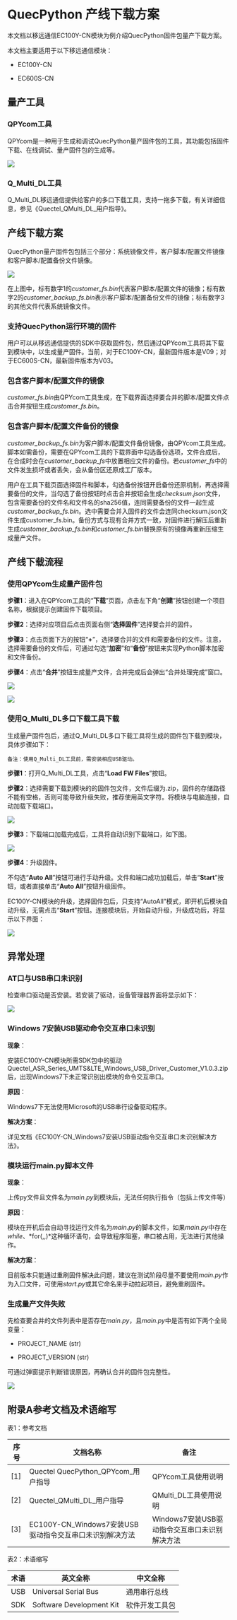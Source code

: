 # QuecPython 产线下载方案

本文档以移远通信EC100Y-CN模块为例介绍QuecPython固件包量产下载方案。

本文档主要适用于以下移远通信模块：

-   EC100Y-CN

-   EC600S-CN

## 量产工具

### QPYcom工具

QPYcom是一种用于生成和调试QuecPython量产固件包的工具，其功能包括固件下载、在线调试、量产固件包的生成等。

![](media/1.png)

### Q_Multi_DL工具

Q_Multi_DL移远通信提供给客户的多口下载工具，支持一拖多下载，有关详细信息，参见《Quectel_QMulti_DL\_用户指导》。

## 产线下载方案

QuecPython量产固件包包括三个部分：系统镜像文件，客户脚本/配置文件镜像和客户脚本/配置备份文件镜像。

![](media/2.png)

在上图中，标有数字1的*customer_fs.bin*代表客户脚本/配置文件的镜像；标有数字2的*customer_backup_fs.bin*表示客户脚本/配置备份文件的镜像；标有数字3的其他文件代表系统镜像文件。

### 支持QuecPython运行环境的固件

用户可以从移远通信提供的SDK中获取固件包，然后通过QPYcom工具将其下载到模块中，以生成量产固件。当前，对于EC100Y-CN，最新固件版本是V09；对于EC600S-CN，最新固件版本为V03。

### 包含客户脚本/配置文件的镜像

*customer_fs.bin*由QPYcom工具生成，在下载界面选择要合并的脚本/配置文件点击合并按钮生成*customer_fs.bin*。

### 包含客户脚本/配置文件备份的镜像

*customer_backup_fs.bin*为客户脚本/配置文件备份镜像，由QPYcom工具生成。脚本如需备份，需要在QPYcom工具的下载界面中勾选备份选项，文件合成后，在合成时会在*customer_backup_fs*中放置相应文件的备份。若*customer_fs*中的文件发生损坏或者丢失，会从备份区还原成工厂版本。

用户在工具下载页面选择固件和脚本，勾选备份按钮开启备份还原机制，再选择需要备份的文件，当勾选了备份按钮时点击合并按钮会生成*checksum.json*文件，包含需要备份的文件名和文件名的sha256值，连同需要备份的文件一起生成*customer_backup_fs.bin*。选中需要合并入固件的文件会连同checksum.json文件生成customer_fs.bin。备份方式与现有合并方式一致，对固件进行解压后重新生成*customer_backup_fs.bin*和*customer_fs.bin*替换原有的镜像再重新压缩生成量产文件。

## 产线下载流程

### 使用QPYcom生成量产固件包

**步骤1**：进入在QPYcom工具的“**下载**”页面，点击左下角“**创建**”按钮创建一个项目名称，根据提示创建固件下载项目。

**步骤2**：选择对应项目后点击页面右侧“**选择固件**”选择要合并的固件。

**步骤3**：点击页面下方的按钮“**+**”，选择要合并的文件和需要备份的文件。注意，选择需要备份的文件后，可通过勾选“**加密**”和“**备份**”按钮来实现Python脚本加密和文件备份。

**步骤4**：点击“**合并**”按钮生成量产文件，合并完成后会弹出“合并处理完成”窗口。

![](media/3.png)

![](media/4.png)

### 使用Q_Multi_DL多口下载工具下载

生成量产固件包后，通过Q_Multi_DL多口下载工具将生成的固件包下载到模块，具体步骤如下：

```
备注：使用Q_Multi_DL工具前，需安装相应USB驱动。 
```

**步骤1**：打开Q_Multi_DL工具，点击“**Load FW Files**”按钮。

**步骤2**：选择需要下载到模块的的固件包文件，文件后缀为.zip，固件的存储路径不能有空格，否则可能导致升级失败，推荐使用英文字符。将模块与电脑连接，自动加载下载端口。

![](media/5.png)

**步骤3**：下载端口加载完成后，工具将自动识别下载端口，如下图。

![](media/6.png)

**步骤4**：升级固件。

不勾选“**Auto All**”按钮可进行手动升级。文件和端口成功加载后，单击“**Start**”按钮，或者直接单击“**Auto All**”按钮升级固件。

EC100Y-CN模块的升级，选择固件包后，只支持“AutoAll”模式，即开机后模块自动升级，无需点击“**Start**”按钮。连接模块后，开始自动升级，升级成功后，将显示以下界面：

![](media/7.png)

## 异常处理

### AT口与USB串口未识别

检查串口驱动是否安装。若安装了驱动，设备管理器界面将显示如下：

![](media/8.png)

### Windows 7安装USB驱动命令交互串口未识别

**现象**：

安装EC100Y-CN模块所需SDK包中的驱动Quectel_ASR_Series_UMTS&LTE_Windows_USB_Driver_Customer_V1.0.3.zip后，出现Windows7下未正常识别出模块的命令交互串口。

**原因**：

Windows7下无法使用Microsoft的USB串行设备驱动程序。

**解决方案**：

详见文档《EC100Y-CN\_Windows7安装USB驱动指令交互串口未识别解决方法》。

### 模块运行main.py脚本文件

**现象**：

上传py文件且文件名为*main.py*到模块后，无法任何执行指令（包括上传文件等）

**原因**：

模块在开机后会自动寻找运行文件名为*main.py*的脚本文件，如果*main.py*中存在*while*、*for(,,)*这种循环语句，会导致程序阻塞，串口被占用，无法进行其他操作。

**解决方案**：

目前版本只能通过重刷固件解决此问题，建议在测试阶段尽量不要使用*main.py*作为入口文件，可使用*start.py*或其它命名来手动拉起项目，避免重刷固件。

### 生成量产文件失败

先检查要合并的文件列表中是否存在*main.py*，且*main.py*中是否有如下两个全局变量：

-   PROJECT_NAME (str)

-   PROJECT_VERSION (str)

可通过弹窗提示判断错误原因，再确认合并的固件包完整性。

![](media/9.png)

## 附录A参考文档及术语缩写

表1：参考文档

| **序号** | **文档名称**                                            | **备注**                                      |
|----------|---------------------------------------------------------|-----------------------------------------------|
| [1]      | Quectel QuecPython_QPYcom\_用户指导                     | QPYcom工具使用说明                            |
| [2]      | Quectel_QMulti_DL\_用户指导                             | QMulti_DL工具使用说明                         |
| [3]      | EC100Y-CN_Windows7安装USB驱动指令交互串口未识别解决方法 | Windows7安装USB驱动指令交互串口未识别解决方法 |

表2：术语缩写

| **术语** | **英文全称**             | **中文全称**   |
|----------|--------------------------|----------------|
| USB      | Universal Serial Bus     | 通用串行总线   |
| SDK      | Software Development Kit | 软件开发工具包 |
